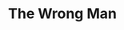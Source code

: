 ---
title: "The Wrong Man"
year: 1956
rating: 3
stars: "★★★"
rewatched: false
permalink: "the-wrong-man"
watched_on: 2020-06-14
---